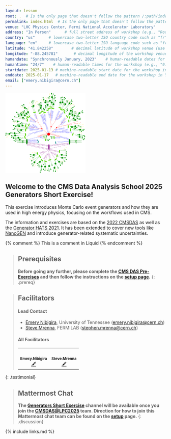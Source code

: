 ```yaml
---
layout: lesson
root: .  # Is the only page that doesn't follow the pattern /:path/index.html
permalink: index.html  # Is the only page that doesn't follow the pattern /:path/index.html
venue: "LHC Physics Center, Fermi National Accelerator Laboratory"        # brief name of the institution that hosts the workshop without address (e.g., "Euphoric State University")
address: "In Person"      # full street address of workshop (e.g., "Room A, 123 Forth Street, Blimingen, Euphoria"), videoconferencing URL, or 'online'
country: "us"      # lowercase two-letter ISO country code such as "fr" (see https://en.wikipedia.org/wiki/ISO_3166-1#Current_codes) for the institution that hosts the workshop
language: "en"     # lowercase two-letter ISO language code such as "fr" (see https://en.wikipedia.org/wiki/List_of_ISO_639-1_codes) for the
latitude: "41.842258"        # decimal latitude of workshop venue (use https://www.latlong.net/)
longitude: "-88.245781"       # decimal longitude of the workshop venue (use https://www.latlong.net)
humandate: "Synchronously January, 2023"    # human-readable dates for the workshop (e.g., "Feb 17-18, 2020")
humantime: "24/7"    # human-readable times for the workshop (e.g., "9:00 am - 4:30 pm")
startdate: 2025-01-13 # machine-readable start date for the workshop in YYYY-MM-DD format like 2015-01-01
enddate: 2025-01-17   # machine-readable end date for the workshop in YYYY-MM-DD format like 2015-01-02
email: ["emery.nibigira@cern.ch"]
---
```


<img class="plain"  src="fig/event.png" height=250>

## Welcome to the CMS Data Analysis School 2025 Generators Short Exercise!

This exercise introduces Monte Carlo event generators and how they are used in high energy physics,
focusing on the workflows used in CMS.

The information and exercises are based on the [2022 CMSDAS](https://twiki.cern.ch/twiki/bin/view/CMS/SWGuideCMSDataAnalysisSchoolLPC2022GeneratorsExercise#Task_1_Using_standalone_MG5) as well as the
[Generator HATS 2021](https://twiki.cern.ch/twiki/bin/viewauth/CMS/GeneratorsHATSatLPC2021).
It has been extended to cover new tools like [NanoGEN](https://twiki.cern.ch/twiki/bin/viewauth/CMS/NanoGen) and introduce generator-related systematic uncertainties.

<!-- this is an html comment -->

{% comment %} This is a comment in Liquid {% endcomment %}

> ## Prerequisites
> **Before going any further, please complete the [CMS DAS Pre-Exercises](https://fnallpc.github.io/cms-das-pre-exercises/) and then follow the instructions on the [setup page](setup.md).**
{: .prereq}

> ## Facilitators
> #### Lead Contact
> * [Emery Nibigira](#facilitators), University of Tennessee ([emery.nibigira@cern.ch](mailto:emery.nibigira@cern.ch))
> * [Steve Mrenna](#facilitators), FERMILAB ([stephen.mrenna@cern.ch](mailto:stephen.mrenna@cern.ch))
>  
> #### All Facilitators
> <table>
>   <tr>
>     <td align="center"><a href="https://github.com/enibigir"><img src="https://lpc.fnal.gov//CMSDAS2025/Emery_Nibigira.png" width="100px;" alt=""/><br /><sub><b>Emery Nibigira</b></sub></a><br /><a href="https://lpc.fnal.gov/fellows/2025/Emery_Nibigira.shtml" title="More about him">🖋</a></td>
>     <td align="center"><a href="https://github.com/smrenna"><img src="https://lpc.fnal.gov//CMSDAS2024/Steve_Mrenna.png" width="100px;" alt=""/><br /><sub><b>Steve Mrenna</b></sub></a><br /><a href="https://cms.fnal.gov/stephen-mrenna/" title="More about him">🖋</a></td>
<!-- >     <td align="center"><a href="https://github.com/akgrummer"><img src="https://lpc.fnal.gov//CMSDAS2024/Aidan_Grummer.jpg" width="100px;" alt=""/><br /><sub><b>Aidan Grummer</b></sub></a><br /><a href="https://github.com/akgrummer" title="More about him">🖋</a></td>
>     <td align="center"><a href="https://github.com/"><img src="https://lpc.fnal.gov//CMSDAS2024/Keith_Ulmer.jpg" width="100px;" alt=""/><br /><sub><b>Keith Ulmer</b></sub></a><br /><a href="https://github.com/" title="More about him">🖋</a></td>
>     <td align="center"><a href="https://github.com/"><img src="https://lpc.fnal.gov//CMSDAS2024/Kai_Yi.jpg" width="100px;" alt=""/><br /><sub><b>Kai Yi</b></sub></a><br /><a href="https://github.com/" title="More about him">🖋</a></td>
>   </tr>
>   <tr>
>     <td align="center"><a href="https://github.com/"><img src="https://lpc.fnal.gov//CMSDAS2024/Irene_Zoi.jpg" width="100px;" alt=""/><br /><sub><b>Irene Zoi</b></sub></a><br /><a href="https://github.com/" title="More about him">🖋</a></td>
>     <td align="center"><a href="https://github.com/"><img src="https://lpc.fnal.gov//CMSDAS2024/Sam_Bein.jpg" width="100px;" alt=""/><br /><sub><b>Sam Bein</b></sub></a><br /><a href="https://github.com/" title="More about him">🖋</a></td>
>     <td align="center"><a href="https://github.com/"><img src="https://lpc.fnal.gov//CMSDAS2024/Brunella_D_Anzi.jpg" width="100px;" alt=""/><br /><sub><b>Brunella D'Anzi</b></sub></a><br /><a href="https://github.com/" title="More about him">🖋</a></td>
>     <td align="center"><a href="https://github.com/"><img src="https://lpc.fnal.gov//CMSDAS2024/Nicola_De_Filippis.png" width="100px;" alt=""/><br /><sub><b>Nicola De Filippis</b></sub></a><br /><a href="https://github.com/" title="More about him">🖋</a></td>
>     <td align="center"><a href="https://github.com/"><img src="https://lpc.fnal.gov//CMSDAS2024/Ulascan_Sarica.jpg" width="100px;" alt=""/><br /><sub><b>Ulascan Sarica</b></sub></a><br /><a href="https://github.com/" title="More about him">🖋</a></td> -->
>   </tr>
> </table>
{: .testimonial}

> ## Mattermost Chat
> **The [Generators Short Exercise](https://mattermost.web.cern.ch/cmsdaslpc2025/channels/ShortExGenerators) channel will be available once you join the [CMSDAS@LPC2025](https://mattermost.web.cern.ch/cmsdaslpc2025/channels/town-square) team. Direction for how to join this Mattermost chat team can be found on the <a href="setup.html">setup</a> page.**
{: .discussion}

{% include links.md %}
